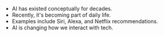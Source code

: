 - AI has existed conceptually for decades.
- Recently, it's becoming part of daily life.
- Examples include Siri, Alexa, and Netflix recommendations.
- AI is changing how we interact with tech.
